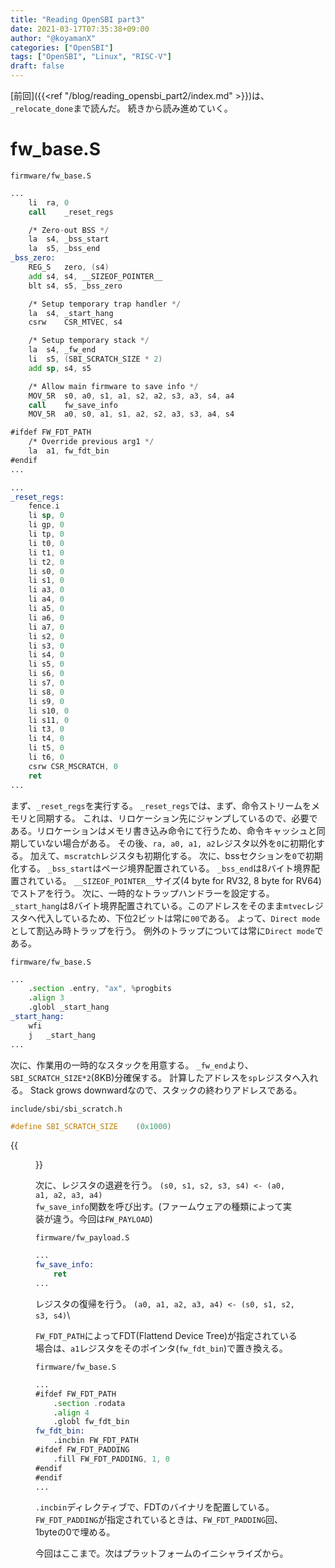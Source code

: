 ```yaml
---
title: "Reading OpenSBI part3"
date: 2021-03-17T07:35:38+09:00
author: "@koyamanX"
categories: ["OpenSBI"]
tags: ["OpenSBI", "Linux", "RISC-V"]
draft: false
---
```


[前回]({{<ref "/blog/reading_opensbi_part2/index.md" >}})は、`_relocate_done`まで読んだ。
続きから読み進めていく。
<!--more-->

# fw\_base.S

`firmware/fw_base.S`
```asm
...
	li	ra, 0
	call	_reset_regs

	/* Zero-out BSS */
	la	s4, _bss_start
	la	s5, _bss_end
_bss_zero:
	REG_S	zero, (s4)
	add	s4, s4, __SIZEOF_POINTER__
	blt	s4, s5, _bss_zero

	/* Setup temporary trap handler */
	la	s4, _start_hang
	csrw	CSR_MTVEC, s4

	/* Setup temporary stack */
	la	s4, _fw_end
	li	s5, (SBI_SCRATCH_SIZE * 2)
	add	sp, s4, s5

	/* Allow main firmware to save info */
	MOV_5R	s0, a0, s1, a1, s2, a2, s3, a3, s4, a4
	call	fw_save_info
	MOV_5R	a0, s0, a1, s1, a2, s2, a3, s3, a4, s4

#ifdef FW_FDT_PATH
	/* Override previous arg1 */
	la	a1, fw_fdt_bin
#endif
...
```

```asm
...
_reset_regs:
	fence.i
	li sp, 0
	li gp, 0
	li tp, 0
	li t0, 0
	li t1, 0
	li t2, 0
	li s0, 0
	li s1, 0
	li a3, 0
	li a4, 0
	li a5, 0
	li a6, 0
	li a7, 0
	li s2, 0
	li s3, 0
	li s4, 0
	li s5, 0
	li s6, 0
	li s7, 0
	li s8, 0
	li s9, 0
	li s10, 0
	li s11, 0
	li t3, 0
	li t4, 0
	li t5, 0
	li t6, 0
	csrw CSR_MSCRATCH, 0
	ret
...
```
まず、`_reset_regs`を実行する。
`_reset_regs`では、まず、命令ストリームをメモリと同期する。
これは、リロケーション先にジャンプしているので、必要である。リロケーションはメモリ書き込み命令にて行うため、命令キャッシュと同期していない場合がある。
その後、`ra, a0, a1, a2`レジスタ以外を`0`に初期化する。
加えて、`mscratch`レジスタも初期化する。
次に、bssセクションを`0`で初期化する。
`_bss_start`はページ境界配置されている。
`_bss_end`は8バイト境界配置されている。
`__SIZEOF_POINTER__`サイズ(4 byte for RV32, 8 byte for RV64)でストアを行う。
次に、一時的なトラップハンドラーを設定する。　
`_start_hang`は8バイト境界配置されている。このアドレスをそのまま`mtvec`レジスタへ代入しているため、下位2ビットは常に`00`である。
よって、`Direct mode`として割込み時トラップを行う。
例外のトラップについては常に`Direct mode`である。

`firmware/fw_base.S`
```asm
...
	.section .entry, "ax", %progbits
	.align 3
	.globl _start_hang
_start_hang:
	wfi
	j	_start_hang
...
```

次に、作業用の一時的なスタックを用意する。
`_fw_end`より、`SBI_SCRATCH_SIZE*2`(8KB)分確保する。
計算したアドレスを`sp`レジスタへ入れる。
Stack grows downwardなので、スタックの終わりアドレスである。

`include/sbi/sbi_scratch.h`
```c
#define SBI_SCRATCH_SIZE	(0x1000)
```
{{<figure src="./image00.png" >}}

次に、レジスタの退避を行う。
`(s0, s1, s2, s3, s4) <- (a0, a1, a2, a3, a4)`\
`fw_save_info`関数を呼び出す。(ファームウェアの種類によって実装が違う。今回は`FW_PAYLOAD`)

`firmware/fw_payload.S`
```asm
...
fw_save_info:
	ret
...
```
レジスタの復帰を行う。
`(a0, a1, a2, a3, a4) <- (s0, s1, s2, s3, s4)`\

`FW_FDT_PATH`によってFDT(Flattend Device Tree)が指定されている場合は、`a1`レジスタをそのポインタ(`fw_fdt_bin`)で置き換える。

`firmware/fw_base.S`
``` asm
...
#ifdef FW_FDT_PATH
	.section .rodata
	.align 4
	.globl fw_fdt_bin
fw_fdt_bin:
	.incbin FW_FDT_PATH
#ifdef FW_FDT_PADDING
	.fill FW_FDT_PADDING, 1, 0
#endif
#endif
...
```
`.incbin`ディレクティブで、FDTのバイナリを配置している。
`FW_FDT_PADDING`が指定されているときは、`FW_FDT_PADDING`回、1byteの0で埋める。

今回はここまで。次はプラットフォームのイニシャライズから。
